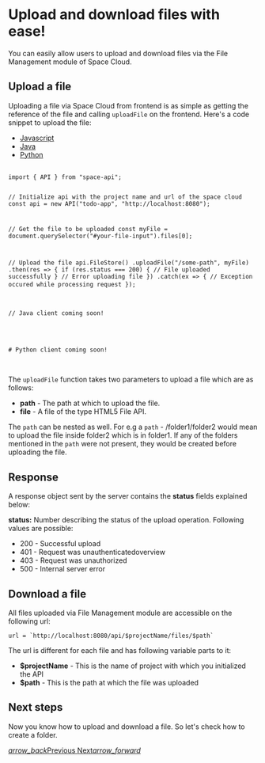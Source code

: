 # Upload and download files with ease!

You can easily allow users to upload and download files via the File Management module of Space Cloud.

## Upload a file

Uploading a file via Space Cloud from frontend is as simple as getting the reference of the file and calling `uploadFile` on the frontend. Here's a code snippet to upload the file:

 <div class="row tabs-wrapper">
  <div class="col s12" style="padding:0">
    <ul class="tabs">
      <li class="tab col s2"><a class="active" href="#upload-js">Javascript</a></li>
      <li class="tab col s2"><a href="#upload-java">Java</a></li>
      <li class="tab col s2"><a href="#upload-python">Python</a></li>
    </ul>
  </div>
  <div id="upload-js" class="col s12" style="padding:0">
    <pre>
      <code class="javascript">
import { API } from "space-api";

// Initialize api with the project name and url of the space cloud
const api = new API("todo-app", "http://localhost:8080");

// Get the file to be uploaded
const myFile = document.querySelector("#your-file-input").files[0];

// Upload the file
api.FileStore()
  .uploadFile("/some-path", myFile)
  .then(res => {
    if (res.status === 200) {
      // File uploaded successfully
    }
    // Error uploading file
  })
  .catch(ex => {
    // Exception occured while processing request
  });
      </code>
    </pre>
  </div>
  <div id="upload-java" class="col s12" style="padding:0">
    <pre>
      <code class="java">
// Java client coming soon!      
      </code>
    </pre>
  </div>
 <div id="upload-python" class="col s12" style="padding:0">
    <pre>
      <code class="python">
# Python client coming soon!
      </code>
    </pre>
  </div>
</div>

The `uploadFile` function takes two parameters to upload a file which are as follows:
- **path** - The path at which to upload the file.
- **file** - A file of the type HTML5 File API.

The `path` can be nested as well. For e.g a `path` - /folder1/folder2 would mean to upload the file inside folder2 which is in folder1. If any of the folders mentioned in the `path` were not present, they would be created before uploading the file.

## Response

A response object sent by the server contains the **status** fields explained below:

**status:** Number describing the status of the upload operation. Following values are possible:

- 200 - Successful upload
- 401 - Request was unauthenticatedoverview
- 403 - Request was unauthorized
- 500 - Internal server error


## Download a file

All files uploaded via File Management module are accessible on the following url:

```
url = `http://localhost:8080/api/$projectName/files/$path`
```

The url is different for each file and has following variable parts to it:
- **$projectName** - This is the name of project with which you initialized the API
- **$path** - This is the path at which the file was uploaded


## Next steps

Now you know how to upload and download a file. So let's check how to create a folder.

<div class="btns-wrapper">
  <a href="/docs/file-storage/overview" class="waves-effect waves-light btn primary-btn-border btn-small">
    <i class="material-icons btn-with-icon">arrow_back</i>Previous
  </a>
  <a href="/docs/file-storage/create-folder" class="waves-effect waves-light btn primary-btn-fill btn-small">
    Next<i class="material-icons btn-with-icon">arrow_forward</i>
  </a>
</div>
